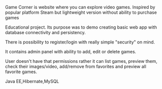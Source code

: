 Game Corner is website where you can explore video games. Inspired by popular platform Steam but lightweight version without ability to purchase games

Educational project. Its purpose was to demo creating basic web app with database connectivity and persistency.


There is possibility to register/login with really simple "security" on mind.

It contains admin panel with ability to add, edit or delete games.

User doesn't have that permissions rather it can list games, preview them, check their images/video, add/remove from favorites and preview all favorite games.

Java EE,Hibernate,MySQL
